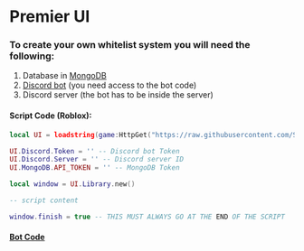 # Premier UI
### To create your own whitelist system you will need the following:
1. Database in [MongoDB](https://www.mongodb.com)
3. [Discord bot](https://discord.com/developers/applications) (you need access to the bot code)
4. Discord server (the bot has to be inside the server)
#### Script Code (Roblox):
```lua
local UI = loadstring(game:HttpGet("https://raw.githubusercontent.com/SxnwDev/Premier-V3/main/UI.lua"))()

UI.Discord.Token = '' -- Discord bot Token
UI.Discord.Server = '' -- Discord server ID
UI.MongoDB.API_TOKEN = '' -- MongoDB Token

local window = UI.Library.new()

-- script content

window.finish = true -- THIS MUST ALWAYS GO AT THE END OF THE SCRIPT
```
#### [Bot Code](https://github.com/SxnwDev/Premier-V3/blob/main/WhiteList%20Bot.rar)
